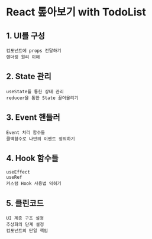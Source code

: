 # React 톺아보기 with TodoList
## 1. UI를 구성
    컴포넌트에 props 전달하기
    렌더링 원리 이해
## 2. State 관리
    useState를 통한 상태 관리
    reducer을 통한 State 끌어올리기
## 3. Event 핸들러
    Event 처리 함수들
    콜백함수로 나만의 이벤트 정의하기
## 4. Hook 함수들
    useEffect
    useRef
    커스텀 Hook 사용법 익히기
## 5. 클린코드
    UI 계층 구조 설정
    추상화의 단계 설정
    컴포넌트의 단일 책임
